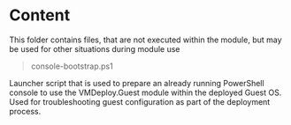 ﻿# Content

This folder contains files, that are not executed within the module, but may be used for other situations during module use

> console-bootstrap.ps1

Launcher script that is used to prepare an already running PowerShell console to use the VMDeploy.Guest module within the deployed Guest OS.
Used for troubleshooting guest configuration as part of the deployment process.
